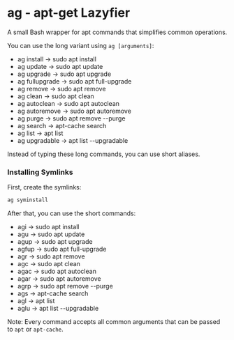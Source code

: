 # ag - apt-get Lazyfier

A small Bash wrapper for apt commands that simplifies common operations.

You can use the long variant using `ag [arguments]`:

- ag install      → sudo apt install
- ag update       → sudo apt update
- ag upgrade      → sudo apt upgrade
- ag fullupgrade  → sudo apt full-upgrade
- ag remove       → sudo apt remove
- ag clean        → sudo apt clean
- ag autoclean    → sudo apt autoclean
- ag autoremove   → sudo apt autoremove
- ag purge        → sudo apt remove --purge
- ag search       → apt-cache search
- ag list         → apt list
- ag upgradable   → apt list --upgradable

Instead of typing these long commands, you can use short aliases.

### Installing Symlinks

First, create the symlinks:

```bash
ag syminstall
```

After that, you can use the short commands:

- agi     → sudo apt install
- agu     → sudo apt update
- agup    → sudo apt upgrade
- agfup   → sudo apt full-upgrade
- agr     → sudo apt remove
- agc     → sudo apt clean
- agac    → sudo apt autoclean
- agar    → sudo apt autoremove
- agrp    → sudo apt remove --purge
- ags     → apt-cache search
- agl     → apt list
- aglu    → apt list --upgradable

Note: Every command accepts all common arguments that can be passed to `apt` or `apt-cache`.
